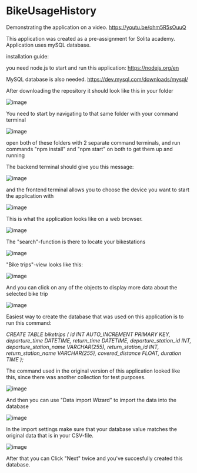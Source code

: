 # BikeUsageHistory

Demonstrating the application on a video.
https://youtu.be/ohm5R5sOuuQ

This application was created as a pre-assignment for Solita academy.
Application uses mySQL database.

installation guide:


you need node.js to start and run this application:
https://nodejs.org/en

MySQL database is also needed.
https://dev.mysql.com/downloads/mysql/


After downloading the repository it should look like this in your folder

![image](https://github.com/JoniKuukasjarvi/BikeUsageHistory/assets/70267456/9d2be7a8-7127-4384-9002-db638943c2de)

You need to start by navigating to that same folder with your command terminal

![image](https://github.com/JoniKuukasjarvi/BikeUsageHistory/assets/70267456/ae2d12aa-aee1-4976-80c6-6ec298046726)

open both of these folders with 2 separate command terminals, and run commands "npm install" and "npm start" on both to get them up and running

The backend terminal should give you this message:

![image](https://github.com/JoniKuukasjarvi/BikeUsageHistory/assets/70267456/132974a7-4694-4c65-a969-8fe599a1a446)

and the frontend terminal allows you to choose the device you want to start the application with

![image](https://github.com/JoniKuukasjarvi/BikeUsageHistory/assets/70267456/79fabc02-f56d-409e-ac6c-69207e16be48)

This is what the application looks like on a web browser.

![image](https://github.com/JoniKuukasjarvi/BikeUsageHistory/assets/70267456/c4ad37d1-9698-4e39-ac93-56c20f223b6f)

The "search"-function is there to locate your bikestations

![image](https://github.com/JoniKuukasjarvi/BikeUsageHistory/assets/70267456/979cb5f4-ed05-4294-bcba-b47f922705fa)

"Bike trips"-view looks like this:

![image](https://github.com/JoniKuukasjarvi/BikeUsageHistory/assets/70267456/5276f87d-7747-4722-a94f-bd9bd4a9ec48)

And you can click on any of the objects to display more data about the selected bike trip

![image](https://github.com/JoniKuukasjarvi/BikeUsageHistory/assets/70267456/b456984b-d9a1-4ad4-9b32-698574efc6c8)

Easiest way to create the database that was used on this application is to run this command:

_CREATE TABLE biketrips (
    id INT AUTO_INCREMENT PRIMARY KEY,
    departure_time DATETIME,
    return_time DATETIME,
    departure_station_id INT,
    departure_station_name VARCHAR(255),
    return_station_id INT,
    return_station_name VARCHAR(255),
    covered_distance FLOAT,
    duration TIME
);_

The command used in the original version of this application looked like this, since there was another collection for test purposes.

![image](https://github.com/JoniKuukasjarvi/BikeUsageHistory/assets/70267456/0164577e-62d6-4a3b-b4e4-bfd02acc73db)

And then you can use "Data import Wizard" to import the data into the database

![image](https://github.com/JoniKuukasjarvi/BikeUsageHistory/assets/70267456/f1cc5aad-7131-4b27-a799-e78a9d6865cf)

In the import settings make sure that your database value matches the original data that is in your CSV-file.

![image](https://github.com/JoniKuukasjarvi/BikeUsageHistory/assets/70267456/733eb40a-a510-49a5-9a15-e27d3253e8bf)

After that you can Click "Next" twice and you've succesfully created this database.





















